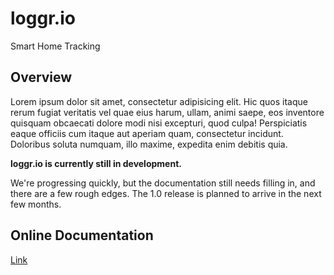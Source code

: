 # loggr.io

Smart Home Tracking

## Overview

Lorem ipsum dolor sit amet, consectetur adipisicing elit. Hic quos itaque rerum fugiat veritatis vel quae eius harum, ullam, animi saepe, eos inventore quisquam obcaecati dolore modi nisi excepturi, quod culpa! Perspiciatis eaque officiis cum itaque aut aperiam quam, consectetur incidunt. Doloribus soluta numquam, illo maxime, expedita enim debitis quia.

**loggr.io is currently still in development.**

We're progressing quickly, but the documentation still needs filling in, and there are a few rough edges.  The 1.0 release is planned to arrive in the next few months.

## Online Documentation

[Link](http://cebor.github.io/loggr.io/)
